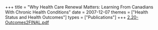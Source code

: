 +++
title = "Why Health Care Renewal Matters: Learning From Canadians With Chronic Health Conditions"
date = 2007-12-07
themes = ["Health Status and Health Outcomes"]
types = ["Publications"]
+++
[2.20-Outcomes2FINAL.pdf](/files/2.20-Outcomes2FINAL.pdf)
